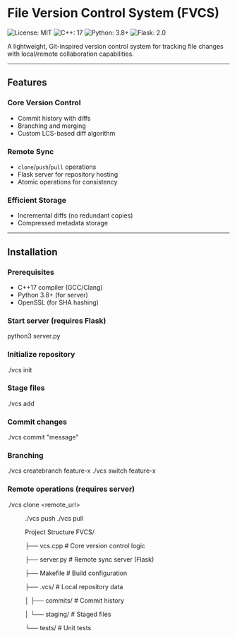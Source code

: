 # File Version Control System (FVCS)

![License: MIT](https://img.shields.io/badge/License-MIT-blue.svg)
![C++: 17](https://img.shields.io/badge/C++-17-blue.svg)
![Python: 3.8+](https://img.shields.io/badge/Python-3.8+-green.svg)
![Flask: 2.0](https://img.shields.io/badge/Flask-2.0-red.svg)

A lightweight, Git-inspired version control system for tracking file changes with local/remote collaboration capabilities.

---

## Features

### Core Version Control
- Commit history with diffs
- Branching and merging
- Custom LCS-based diff algorithm

### Remote Sync
- `clone`/`push`/`pull` operations
- Flask server for repository hosting
- Atomic operations for consistency

### Efficient Storage
- Incremental diffs (no redundant copies)
- Compressed metadata storage

---

## Installation

### Prerequisites
- C++17 compiler (GCC/Clang)
- Python 3.8+ (for server)
- OpenSSL (for SHA hashing)

### Start server (requires Flask)
python3 server.py

### Initialize repository
./vcs init

### Stage files
./vcs add <filename>

### Commit changes
./vcs commit "message"

### Branching
./vcs createbranch feature-x
./vcs switch feature-x

### Remote operations (requires server)
./vcs clone <remote_url> <dir>
./vcs push
./vcs pull

Project Structure
FVCS/

├── vcs.cpp # Core version control logic

├── server.py # Remote sync server (Flask)

├── Makefile # Build configuration

├── .vcs/ # Local repository data

│ ├── commits/ # Commit history

│ └── staging/ # Staged files

└── tests/ # Unit tests
